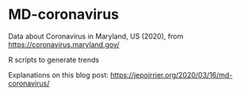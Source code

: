 # MD-coronavirus

Data about Coronavirus in Maryland, US (2020), from https://coronavirus.maryland.gov/

R scripts to generate trends

Explanations on this blog post: https://jepoirrier.org/2020/03/16/md-coronavirus/
